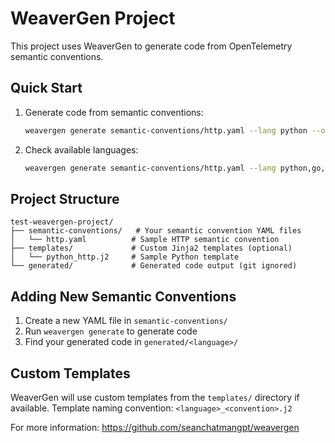 # WeaverGen Project

This project uses WeaverGen to generate code from OpenTelemetry semantic conventions.

## Quick Start

1. Generate code from semantic conventions:
   ```bash
   weavergen generate semantic-conventions/http.yaml --lang python --output generated
   ```

2. Check available languages:
   ```bash
   weavergen generate semantic-conventions/http.yaml --lang python,go,java --output generated
   ```

## Project Structure

```
test-weavergen-project/
├── semantic-conventions/   # Your semantic convention YAML files
│   └── http.yaml          # Sample HTTP semantic convention
├── templates/             # Custom Jinja2 templates (optional)
│   └── python_http.j2     # Sample Python template
└── generated/             # Generated code output (git ignored)
```

## Adding New Semantic Conventions

1. Create a new YAML file in `semantic-conventions/`
2. Run `weavergen generate` to generate code
3. Find your generated code in `generated/<language>/`

## Custom Templates

WeaverGen will use custom templates from the `templates/` directory if available.
Template naming convention: `<language>_<convention>.j2`

For more information: https://github.com/seanchatmangpt/weavergen
